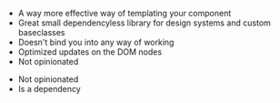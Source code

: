 + A way more effective way of templating your component
+ Great small dependencyless library for design systems
and custom baseclasses
+ Doesn't bind you into any way of working
+ Optimized updates on the DOM nodes
+ Not opinionated


- Not opinionated
- Is a dependency
